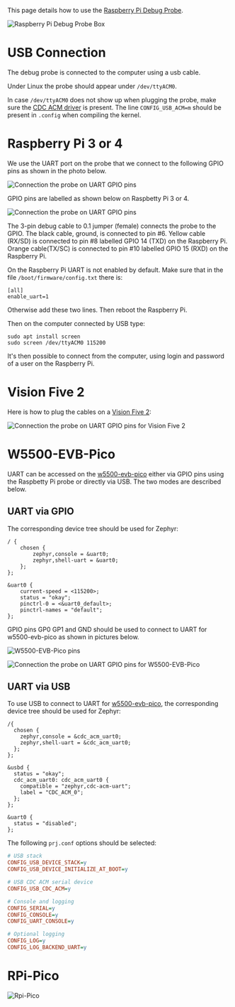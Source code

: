 This page details how to use the [Raspberry Pi Debug Probe](https://www.raspberrypi.com/products/debug-probe/).


![Raspberry Pi Debug Probe Box](../img/rpi_debug_probe_box.jpg)

# USB Connection

The debug probe is connected to the computer using a usb cable.

Under Linux the probe should appear under ```/dev/ttyACM0```.

In case ```/dev/ttyACM0``` does not show up when plugging the probe, make sure the [CDC ACM driver](https://github.com/torvalds/linux/blob/master/drivers/usb/class/cdc-acm.c) is present. The line ```CONFIG_USB_ACM=m``` should be present in ```.config``` when compiling the kernel.


# Raspberry Pi 3 or 4

We use the UART port on the probe that we connect to the following GPIO pins as shown in the photo below.

![Connection the probe on UART GPIO pins](../img/rpi_debug_probe.jpg)

GPIO pins are labelled as shown below on Raspbetty Pi 3 or 4.

![Connection the probe on UART GPIO pins](../img/rpi_gpio.png)

The 3-pin debug cable to 0.1 jumper (female) connects the probe to the GPIO. The black cable, ground, is connected to pin #6. Yellow cable (RX/SD) is connected to  pin #8 labelled GPIO 14 (TXD) on the Raspberry Pi. Orange cable(TX/SC) is connected to pin #10 labelled GPIO 15 (RXD) on the Raspberry Pi.

On the Raspberry Pi UART is not enabled by default. Make sure that in the file ```/boot/firmware/config.txt``` there is:
```
[all]
enable_uart=1
```
Otherwise add these two lines. Then reboot the Raspberry Pi.

Then on the computer connected by USB type:
```
sudo apt install screen
sudo screen /dev/ttyACM0 115200
```

It's then possible to connect from the computer, using login and password of a user on the Raspberry Pi.

# Vision Five 2

Here is how to plug the cables on a [Vision Five 2](https://www.starfivetech.com/en/site/boards):


![Connection the probe on UART GPIO pins for Vision Five 2](../img/uart_vision_five_2.jpg)

# W5500-EVB-Pico

UART can be accessed on the [w5500-evb-pico](https://docs.wiznet.io/Product/iEthernet/W5500/w5500-evb-pico) either via GPIO pins using the Raspbetty Pi probe or directly via USB. The two modes are described below.

## UART via GPIO
The corresponding device tree should be used for Zephyr:
```dts
/ {
	chosen {
		zephyr,console = &uart0;
		zephyr,shell-uart = &uart0;
	};
};

&uart0 {
	current-speed = <115200>;
	status = "okay";
	pinctrl-0 = <&uart0_default>;
	pinctrl-names = "default";
};
```

GPIO pins GP0 GP1 and GND should be used to connect to UART for w5500-evb-pico as shown in pictures below.

![W5500-EVB-Pico pins](../img/w5500-evb-pico-pinout.png)

![Connection the probe on UART GPIO pins for W5500-EVB-Pico](../img/W5500-EVB-Pico.jpg)


## UART via USB

To use USB to connect to UART for [w5500-evb-pico](https://docs.wiznet.io/Product/iEthernet/W5500/w5500-evb-pico), the corresponding device tree should be used for Zephyr:
```dts
/{
  chosen {
    zephyr,console = &cdc_acm_uart0;
    zephyr,shell-uart = &cdc_acm_uart0;
  };
};

&usbd {
  status = "okay";
  cdc_acm_uart0: cdc_acm_uart0 {
    compatible = "zephyr,cdc-acm-uart";
    label = "CDC_ACM_0";
  };
};

&uart0 {
  status = "disabled";
};
```

The following ```prj.conf``` options should be selected:
```ini
# USB stack
CONFIG_USB_DEVICE_STACK=y
CONFIG_USB_DEVICE_INITIALIZE_AT_BOOT=y

# USB CDC ACM serial device
CONFIG_USB_CDC_ACM=y

# Console and logging
CONFIG_SERIAL=y
CONFIG_CONSOLE=y
CONFIG_UART_CONSOLE=y

# Optional logging
CONFIG_LOG=y
CONFIG_LOG_BACKEND_UART=y
```

# RPi-Pico
![Rpi-Pico](../img/rpi_pico.png)
